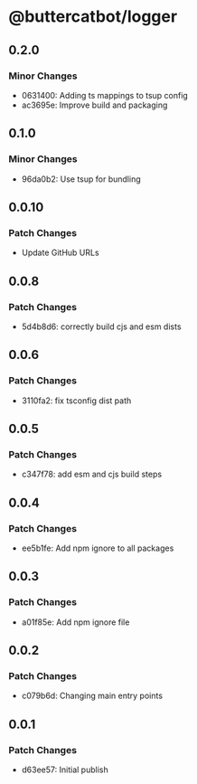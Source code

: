 # @buttercatbot/logger

## 0.2.0

### Minor Changes

- 0631400: Adding ts mappings to tsup config
- ac3695e: Improve build and packaging

## 0.1.0

### Minor Changes

- 96da0b2: Use tsup for bundling

## 0.0.10

### Patch Changes

- Update GitHub URLs

## 0.0.8

### Patch Changes

- 5d4b8d6: correctly build cjs and esm dists

## 0.0.6

### Patch Changes

- 3110fa2: fix tsconfig dist path

## 0.0.5

### Patch Changes

- c347f78: add esm and cjs build steps

## 0.0.4

### Patch Changes

- ee5b1fe: Add npm ignore to all packages

## 0.0.3

### Patch Changes

- a01f85e: Add npm ignore file

## 0.0.2

### Patch Changes

- c079b6d: Changing main entry points

## 0.0.1

### Patch Changes

- d63ee57: Initial publish
